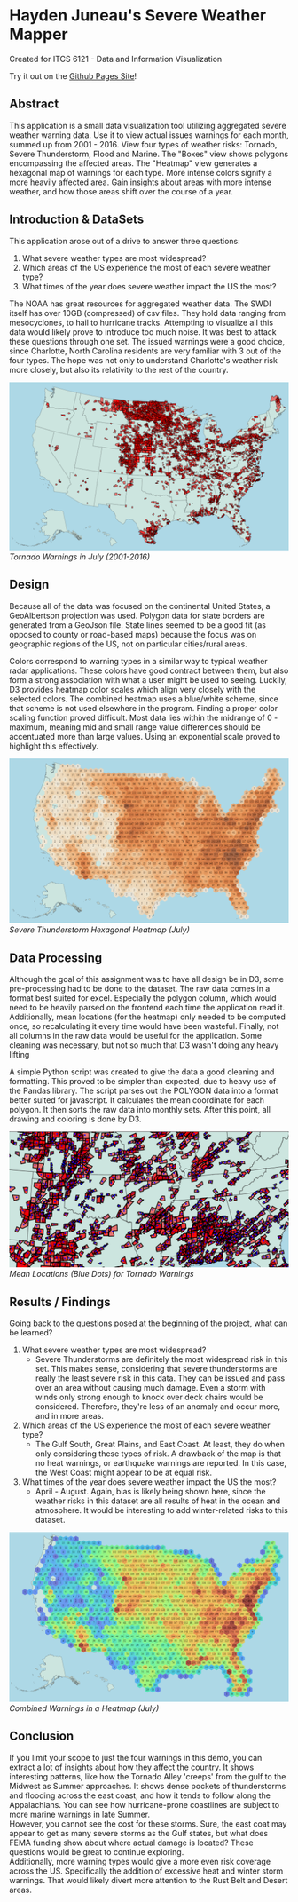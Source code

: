 # Hayden Juneau's Severe Weather Mapper
Created for ITCS 6121 - Data and Information Visualization <br>

Try it out on the [Github Pages Site](https://haydencjuneau.github.io/WeatherWarningMapper/)!

## Abstract
This application is a small data visualization tool utilizing aggregated severe weather warning data. Use it to view actual issues warnings for each month, summed up from 2001 - 2016. View four types of weather risks: Tornado, Severe Thunderstorm, Flood and Marine. The "Boxes" view shows polygons encompassing the affected areas. The "Heatmap" view generates a hexagonal map of warnings for each type. More intense colors signify a more heavily affected area. Gain insights about areas with more intense weather, and how those areas shift over the course of a year.

## Introduction & DataSets
This application arose out of a drive to answer three questions:
1. What severe weather types are most widespread?
1. Which areas of the US experience the most of each severe weather type?
1. What times of the year does severe weather impact the US the most?

The NOAA has great resources for aggregated weather data. The SWDI itself has over 10GB (compressed) of csv files. They hold data ranging from mesocyclones, to hail to hurricane tracks. Attempting to visualize all this data would likely prove to introduce too much noise. It was best to attack these questions through one set. The issued warnings were a good choice, since Charlotte, North Carolina residents are very familiar with 3 out of the four types. The hope was not only to understand Charlotte's weather risk more closely, but also its relativity to the rest of the country.

![Tornado Warnings in July](/images/tornado-boxes-july.png)<br>
*Tornado Warnings in July (2001-2016)*

## Design
Because all of the data was focused on the continental United States, a GeoAlbertson projection was used. Polygon data for state borders are generated from a GeoJson file. State lines seemed to be a good fit (as opposed to county or road-based maps) because the focus was on geographic regions of the US, not on particular cities/rural areas.<br>

Colors correspond to warning types in a similar way to typical weather radar applications. These colors have good contract between them, but also form a strong association with what a user might be used to seeing. Luckily, D3 provides heatmap color scales which align very closely with the selected colors. The combined heatmap uses a blue/white scheme, since that scheme is not used elsewhere in the program. Finding a proper color scaling function proved difficult. Most data lies within the midrange of 0 - maximum, meaning mid and small range value differences should be accentuated more than large values. Using an exponential scale proved to highlight this effectively.

![Severe Thunderstorm Heatmap in July](/images/severe-thunderstorm-heatmap-july.png)<br>
*Severe Thunderstorm Hexagonal Heatmap (July)*

## Data Processing
Although the goal of this assignment was to have all design be in D3, some pre-processing had to be done to the dataset. The raw data comes in a format best suited for excel. Especially the polygon column, which would need to be heavily parsed on the frontend each time the application read it. Additionally, mean locations (for the heatmap) only needed to be computed once, so recalculating it every time would have been wasteful. Finally, not all columns in the raw data would be useful for the application. Some cleaning was necessary, but not so much that D3 wasn't doing any heavy lifting<br>

A simple Python script was created to give the data a good cleaning and formatting. This proved to be simpler than expected, due to heavy use of the Pandas library. The script parses out the POLYGON data into a format better suited for javascript. It calculates the mean coordinate for each polygon. It then sorts the raw data into monthly sets. After this point, all drawing and coloring is done by D3.

![Mean Locations in Tornado Warning Boxes](/images/tornado-centers.png)<br>
*Mean Locations (Blue Dots) for Tornado Warnings*

## Results / Findings
Going back to the questions posed at the beginning of the project, what can be learned?
1. What severe weather types are most widespread?
    - Severe Thunderstorms are definitely the most widespread risk in this set. This makes sense, considering that severe thunderstorms are really the least severe risk in this data. They can be issued and pass over an area without causing much damage. Even a storm with winds only strong enough to knock over deck chairs would be considered. Therefore, they're less of an anomaly and occur more, and in more areas.
1. Which areas of the US experience the most of each severe weather type?
    - The Gulf South, Great Plains, and East Coast. At least, they do when only considering these types of risk. A drawback of the map is that no heat warnings, or earthquake warnings are reported. In this case, the West Coast might appear to be at equal risk.
1. What times of the year does severe weather impact the US the most?
    - April - August. Again, bias is likely being shown here, since the weather risks in this dataset are all results of heat in the ocean and atmosphere. It would be interesting to add winter-related risks to this dataset.

![Combined Warning Heamap for July](/images/combined-heatmap-july.png)<br>
*Combined Warnings in a Heatmap (July)*

## Conclusion
If you limit your scope to just the four warnings in this demo, you can extract a lot of insights about how they affect the country. It shows interesting patterns, like how the Tornado Alley 'creeps' from the gulf to the Midwest as Summer approaches. It shows dense pockets of thunderstorms and flooding across the east coast, and how it tends to follow along the Appalachians. You can see how hurricane-prone coastlines are subject to more marine warnings in late Summer.<br>
However, you cannot see the cost for these storms. Sure, the east coat may appear to get as many severe storms as the Gulf states, but what does FEMA funding show about where actual damage is located? These questions would be great to continue exploring.<br>
Additionally, more warning types would give a more even risk coverage across the US. Specifically the addition of excessive heat and winter storm warnings. That would likely divert more attention to the Rust Belt and Desert areas.